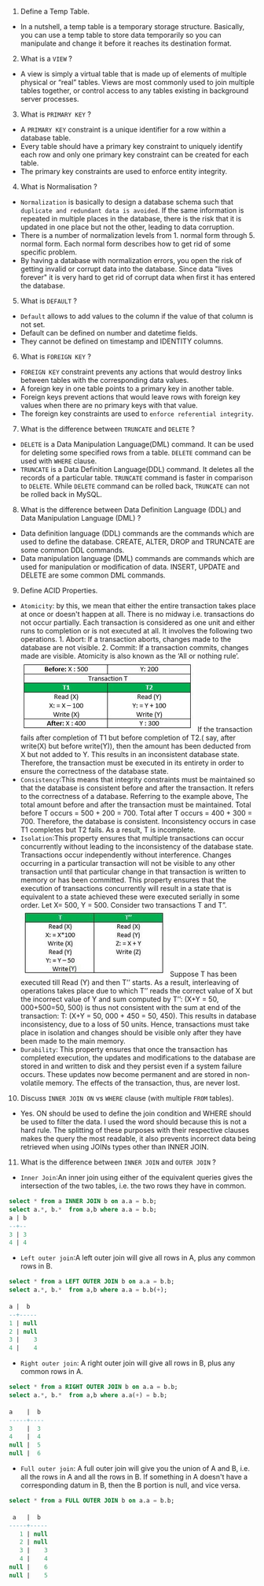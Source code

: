 1. Define a Temp Table.

- In a nutshell, a temp table is a temporary storage structure. Basically, you can use a temp table to store data temporarily so you can manipulate and change it before it reaches its destination format.

2. What is a `VIEW` ?

- A view is simply a virtual table that is made up of elements of multiple physical or “real” tables. Views are most commonly used to join multiple tables together, or control access to any tables existing in background server processes.

3. What is `PRIMARY KEY` ?

- A `PRIMARY KEY` constraint is a unique identifier for a row within a database table.
- Every table should have a primary key constraint to uniquely identify each row and only one primary key constraint can be created for each table.
- The primary key constraints are used to enforce entity integrity.

4. What is Normalisation ?

- `Normalization` is basically to design a database schema such that `duplicate and redundant data is avoided`. If the same information is repeated in multiple places in the database, there is the risk that it is updated in one place but not the other, leading to data corruption.
- There is a number of normalization levels from 1. normal form through 5. normal form. Each normal form describes how to get rid of some specific problem.
- By having a database with normalization errors, you open the risk of getting invalid or corrupt data into the database. Since data "lives forever" it is very hard to get rid of corrupt data when first it has entered the database.

5. What is `DEFAULT` ?

- `Default` allows to add values to the column if the value of that column is not set.
- Default can be defined on number and datetime fields.
- They cannot be defined on timestamp and IDENTITY columns.

6. What is `FOREIGN KEY` ?

- `FOREIGN KEY` constraint prevents any actions that would destroy links between tables with the corresponding data values.
- A foreign key in one table points to a primary key in another table.
- Foreign keys prevent actions that would leave rows with foreign key values when there are no primary keys with that value.
- The foreign key constraints are used to `enforce referential integrity`.

7. What is the difference between `TRUNCATE` and `DELETE` ?

- `DELETE` is a Data Manipulation Language(DML) command. It can be used for deleting some specified rows from a table. `DELETE` command can be used with `WHERE` clause.
- `TRUNCATE` is a Data Definition Language(DDL) command. It deletes all the records of a particular table. `TRUNCATE` command is faster in comparison to `DELETE`. While `DELETE` command can be rolled back, `TRUNCATE` can not be rolled back in MySQL.

8. What is the difference between Data Definition Language (DDL) and Data Manipulation Language (DML) ?

- Data definition language (DDL) commands are the commands which are used to define the database. CREATE, ALTER, DROP and TRUNCATE are some common DDL commands.
- Data manipulation language (DML) commands are commands which are used for manipulation or modification of data. INSERT, UPDATE and DELETE are some common DML commands.

9. Define ACID Properties.

- `Atomicity`: by this, we mean that either the entire transaction takes place at once or doesn't happen at all. There is no midway i.e. transactions do not occur partially. Each transaction is considered as one unit and either runs to completion or is not executed at all. It involves the following two operations. 1. Abort: If a transaction aborts, changes made to the database are not visible. 2. Commit: If a transaction commits, changes made are visible.
  Atomicity is also known as the ‘All or nothing rule’.
  ![image info](./../images/sql-9-1.jpeg)
  If the transaction fails after completion of T1 but before completion of T2.( say, after write(X) but before write(Y)), then the amount has been deducted from X but not added to Y. This results in an inconsistent database state. Therefore, the transaction must be executed in its entirety in order to ensure the correctness of the database state.
- `Consistency`:This means that integrity constraints must be maintained so that the database is consistent before and after the transaction. It refers to the correctness of a database. Referring to the example above,
  The total amount before and after the transaction must be maintained.
  Total before T occurs = 500 + 200 = 700.
  Total after T occurs = 400 + 300 = 700.
  Therefore, the database is consistent. Inconsistency occurs in case T1 completes but T2 fails. As a result, T is incomplete.
- `Isolation`:This property ensures that multiple transactions can occur concurrently without leading to the inconsistency of the database state. Transactions occur independently without interference. Changes occurring in a particular transaction will not be visible to any other transaction until that particular change in that transaction is written to memory or has been committed. This property ensures that the execution of transactions concurrently will result in a state that is equivalent to a state achieved these were executed serially in some order.
  Let X= 500, Y = 500.
  Consider two transactions T and T”.
  ![image info](./../images/sql-9-2.jpeg)
  Suppose T has been executed till Read (Y) and then T’’ starts. As a result, interleaving of operations takes place due to which T’’ reads the correct value of X but the incorrect value of Y and sum computed by
  T’’: (X+Y = 50, 000+500=50, 500)
  is thus not consistent with the sum at end of the transaction:
  T: (X+Y = 50, 000 + 450 = 50, 450).
  This results in database inconsistency, due to a loss of 50 units. Hence, transactions must take place in isolation and changes should be visible only after they have been made to the main memory.
- `Durability`:
  This property ensures that once the transaction has completed execution, the updates and modifications to the database are stored in and written to disk and they persist even if a system failure occurs. These updates now become permanent and are stored in non-volatile memory. The effects of the transaction, thus, are never lost.

10. Discuss `INNER JOIN ON` vs `WHERE` clause (with multiple `FROM` tables).

- Yes. ON should be used to define the join condition and WHERE should be used to filter the data. I used the word should because this is not a hard rule. The splitting of these purposes with their respective clauses makes the query the most readable, it also prevents incorrect data being retrieved when using JOINs types other than INNER JOIN.

11. What is the difference between `INNER JOIN` and `OUTER JOIN` ?

- `Inner Join`:An inner join using either of the equivalent queries gives the intersection of the two tables, i.e. the two rows they have in common.

```sql
select * from a INNER JOIN b on a.a = b.b;
select a.*, b.*  from a,b where a.a = b.b;
a | b
--+--
3 | 3
4 | 4
```

- `Left outer join`:A left outer join will give all rows in A, plus any common rows in B.

```sql
select * from a LEFT OUTER JOIN b on a.a = b.b;
select a.*, b.*  from a,b where a.a = b.b(+);

a |  b
--+-----
1 | null
2 | null
3 |    3
4 |    4
```

- `Right outer join`: A right outer join will give all rows in B, plus any common rows in A.

```sql
select * from a RIGHT OUTER JOIN b on a.a = b.b;
select a.*, b.*  from a,b where a.a(+) = b.b;

a    |  b
-----+----
3    |  3
4    |  4
null |  5
null |  6
```

- `Full outer join`: A full outer join will give you the union of A and B, i.e. all the rows in A and all the rows in B. If something in A doesn't have a corresponding datum in B, then the B portion is null, and vice versa.

```sql
select * from a FULL OUTER JOIN b on a.a = b.b;

 a   |  b
-----+-----
   1 | null
   2 | null
   3 |    3
   4 |    4
null |    6
null |    5
```
